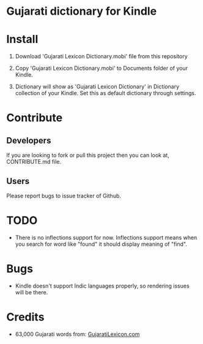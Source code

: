 Gujarati dictionary for Kindle
==============================

Install
=======
1. Download 'Gujarati Lexicon Dictionary.mobi' file from this repository

2. Copy 'Gujarati Lexicon Dictionary.mobi' to Documents folder of your Kindle.

3. Dictionary will show as 'Gujarati Lexicon Dictionary' in Dictionary
collection of your Kindle. Set this as default dictionary through settings.

Contribute
==========

Developers
----------
If you are looking to fork or pull this project then you can look at,
CONTRIBUTE.md file.

Users
-----
Please report bugs to issue tracker of Github.

TODO
====
* There is no inflections support for now. Inflections support means when you
search for word like "found" it should display meaning of "find".

Bugs
====
* Kindle doesn't support Indic languages properly, so rendering issues will be
there.

Credits
=======
* 63,000 Gujarati words from: [GujaratiLexicon.com](http://www.gujaratilexicon.com)
